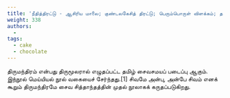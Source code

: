 ```yaml
---
title: 'நீதித்திரட்டு - ஆசிரிய மாலை; குண்டலகேசித் திரட்டு; பெரும்பொருள் விளக்கம்; தகடூர் யாத்திரை (திரட்டு)'
weight: 338
authors:
  - 
tags:
  - cake
  - chocolate
---
```


திருமந்திரம் என்பது திருமூலரால் எழுதப்பட்ட தமிழ் சைவசமயப் படைப்பு ஆகும். இந்நூல் மெய்யியல் நூல் வகையைச் சேர்ந்தது.[1] சிவமே அன்பு, அன்பே சிவம் எனக் கூறும் திருமந்திரமே சைவ சித்தாந்தத்தின் முதல் நூலாகக் கருதப்படுகிறது.